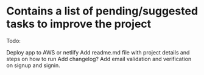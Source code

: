 # Contains a list of pending/suggested tasks to improve the project

Todo:

Deploy app to AWS or netlify
Add readme.md file with project details and steps on how to run
Add changelog?
Add email validation and verification on signup and signin. 